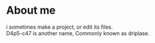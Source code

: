 # About me
i sometimes make a project, or edit its files.<br>D4p5-c47 is another name, Commonly known as driplase.
<!-- **``Kv3jZCp``** -->
